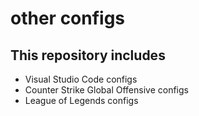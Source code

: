 # other configs

## This repository includes
* Visual Studio Code configs
* Counter Strike Global Offensive configs
* League of Legends configs
